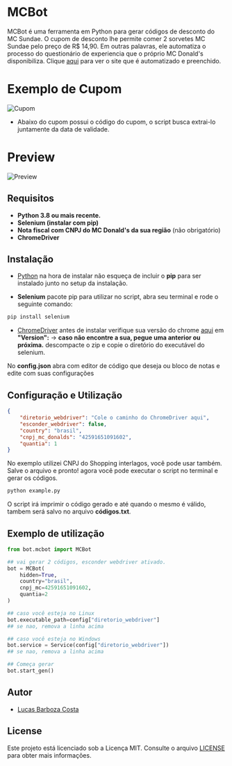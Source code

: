 # MCBot 

MCBot é uma ferramenta em Python para gerar códigos de desconto do
MC Sundae. O cupom de desconto lhe permite comer 2 sorvetes MC Sundae pelo preço de R$ 14,90. Em outras palavras, ele automatiza o processo do questionário de experiencia que o próprio MC Donald's disponibiliza. Clique [aqui](https://mcexperienciasurvey.com/) para ver o site que é automatizado e preenchido.

# Exemplo de Cupom
![Cupom](https://mcexperienciasurvey.com/Projects/MCD_LATAM_ARC/images/Coupons/Incentive_BRA.png)

- Abaixo do cupom possui o código do cupom, o script busca extrai-lo juntamente da data de validade.

# Preview

![Preview](https://s11.gifyu.com/images/SQUjR.gif)

## Requisitos
- **Python 3.8 ou mais recente.**
- **Selenium (instalar com pip)**
- **Nota fiscal com CNPJ do MC Donald's da sua região** (não obrigatório)
- **ChromeDriver**


## Instalação

- [Python](https://www.python.org/downloads/) na hora de instalar não esqueça de incluir o **pip** para ser instalado junto no setup da instalação.

- **Selenium** pacote pip para utilizar no script, abra seu terminal e rode o seguinte comando:

 ```bash
pip install selenium
```

- [ChromeDriver](https://chromedriver.chromium.org/downloads) antes de instalar
verifique sua versão do chrome [aqui](chrome://settings/help) em **"Version":** -> **caso não encontre a sua, pegue uma anterior ou próxima.**
descompacte o zip e copie o diretório do executável do selenium.

No **config.json** abra com editor de código que deseja ou bloco de notas
e edite com suas configurações

## Configuração e Utilização

```json
{
    "diretorio_webdriver": "Cole o caminho do ChromeDriver aqui",
    "esconder_webdriver": false,
    "country": "brasil",
    "cnpj_mc_donalds": "42591651091602",
    "quantia": 1
}
```
No exemplo utilizei CNPJ do Shopping interlagos, você pode usar também.
Salve o arquivo e pronto! agora você pode executar o script no terminal e gerar os códigos.

```bash
python example.py
```

O script irá imprimir o código gerado e até quando o mesmo é válido, 
tambem será salvo no arquivo **códigos.txt**.

## Exemplo de utilização

```py
from bot.mcbot import MCBot

## vai gerar 2 códigos, esconder webdriver ativado.
bot = MCBot(
    hidden=True,
    country="brasil",
    cnpj_mc=42591651091602,
    quantia=2
)

## caso você esteja no Linux 
bot.executable_path=config["diretorio_webdriver"]
## se nao, remova a linha acima

## caso você esteja no Windows 
bot.service = Service(config["diretorio_webdriver"])
## se nao, remova a linha acima

## Começa gerar
bot.start_gen()
``` 

## Autor

- [Lucas Barboza Costa](https://github.com/Lucasbc47)

## License

Este projeto está licenciado sob a Licença MIT. Consulte o arquivo [LICENSE](LICENSE) para obter mais informações.
